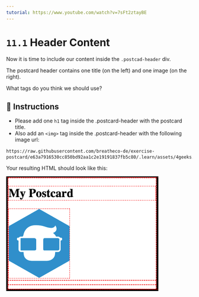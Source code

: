 ```yaml
---
tutorial: https://www.youtube.com/watch?v=7sFt2ztayBE
---
```


# `11.1` Header Content

Now it is time to include our content inside the `.postcad-header` div.

The postcard header contains one title (on the left) and one image (on the right). 

What tags do you think we should use?

## 📝 Instructions

- Please add one `h1` tag inside the .postcard-header with the postcard title.
- Also add an `<img>` tag inside the .postcard-header with the following image url: 

```text
https://raw.githubusercontent.com/breatheco-de/exercise-postcard/e63a7916530cc850bd92aa1c2e19191837fb5c80/.learn/assets/4geeks.png
```

Your resulting HTML should look like this:

![Header Content Preview](../../assets/header-content.png?raw=true)